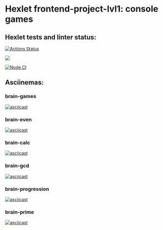 # Hexlet frontend-project-lvl1: console games    

## Hexlet tests and linter status:
[![Actions Status](https://github.com/anna-kra/frontend-project-lvl1/workflows/hexlet-check/badge.svg)](https://github.com/anna-kra/frontend-project-lvl1/actions)  

<a href="https://codeclimate.com/github/anna-kra/frontend-project-lvl1/maintainability"><img src="https://api.codeclimate.com/v1/badges/e6d5b3e0bbef59c42119/maintainability" /></a>  

[![Node CI](https://github.com/anna-kra/frontend-project-lvl1/actions/workflows/nodejs.yml/badge.svg)](https://github.com/anna-kra/frontend-project-lvl1/actions/workflows/nodejs.yml)  

## Asciinemas:   
### brain-games  
[![asciicast](https://asciinema.org/a/EG4xibHDB7fswJYrSmGlEoObt.svg)](https://asciinema.org/a/EG4xibHDB7fswJYrSmGlEoObt)  

### brain-even  
[![asciicast](https://asciinema.org/a/V8ICokYyTVbdY1ZNoXGkvkdF7.svg)](https://asciinema.org/a/V8ICokYyTVbdY1ZNoXGkvkdF7)  

### brain-calc  
[![asciicast](https://asciinema.org/a/LqdgLpLaSq4ZrUja4eYUS3my7.svg)](https://asciinema.org/a/LqdgLpLaSq4ZrUja4eYUS3my7)  

### brain-gcd  
[![asciicast](https://asciinema.org/a/Oqe7j5RJZFlA7k5vitSyTtoKW.svg)](https://asciinema.org/a/Oqe7j5RJZFlA7k5vitSyTtoKW)  

### brain-progression  
[![asciicast](https://asciinema.org/a/pHtI1atNTuoyltYHSXOzV3Vd6.svg)](https://asciinema.org/a/pHtI1atNTuoyltYHSXOzV3Vd6)   

### brain-prime  
[![asciicast](https://asciinema.org/a/AhfD7KCjaAgfyL7sillBoEJib.svg)](https://asciinema.org/a/AhfD7KCjaAgfyL7sillBoEJib)   
